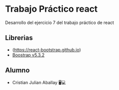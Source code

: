 # Trabajo Práctico react

Desarrollo del ejercicio 7 del trabajo práctico de react

## Librerias

- (https://react-bootstrap.github.io)
- [Boostrap v5.3.2](https://getbootstrap.com/)

## Alumno

- Cristian Julian Aballay 🖥💻